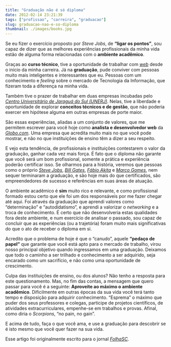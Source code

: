 ```yaml
---
title: "Graduação não é só diploma"
date: 2012-02-14 23:21:39
tags: ["profissao", "carreira", "graduacao"]
slug: graduacao-nao-e-so-diploma
thumbnail: ./images/books.jpg
---
```


Se eu fizer o exercício proposto por _Steve Jobs_, de **“ligar os
pontos”**, sou capaz de dizer que as melhores experiências profissionais
da minha vida estão de alguma forma relacionadas com o **ambiente
acadêmico**.

Graças ao **curso técnico**, tive a oportunidade de trabalhar com
[*web*][] desde o início da minha carreira. Já na **graduação**, pude
conviver com pessoas muito mais inteligentes e interessantes que eu.
Pessoas com um conhecimento e _feeling_ sobre o mercado de Tecnologia da
Informação, que fizeram toda a diferença na minha vida.

Também tive o prazer de trabalhar em duas empresas incubadas pelo
[*Centro Universitário de Jaraguá do Sul (UNERJ)*][]. Nelas, tive a liberdade e
oportunidade de explorar **conceitos técnicos e de gestão**, que não
poderia exercer em hipótese alguma em outras empresas de porte maior.

São essas experiências, aliadas a um conjunto de valores, que me
permitem escrever para você hoje como **analista e desenvolvedor web**
da [*Globo.com*][]. Uma empresa que acredita muito mais no que você pode
mostrar, e não no que instituições de ensino têm a dizer a seu respeito.

E vejo esta tendência, de profissionais e instituições contestarem o
valor da graduação, ganhar cada vez mais força. É fato que o diploma não
garante que você será um bom profissional, somente a prática e
experiência poderão certificar isso. Se olharmos para a história,
veremos que pessoas como o próprio [*Steve Jobs*][], [*Bill Gates*][],
[*Fábio Akita*][] e [*Marco Gomes*][], nem sequer terminaram a
graduação, e são hoje mais do que certificados, são empreendedores de
sucesso e referências em suas áreas de atuação.

O ambiente acadêmico é **sim** muito rico e relevante, e como
profissional formado estou certo que ele foi um dos responsáveis por me
fazer chegar até aqui. Foi através da graduação que aprendi valores como
“determinação” e “autodidatismo”, e aprendi a valorizar o _networking_ e
a troca de conhecimento. É certo que não desenvolveria estas qualidades
fora deste ambiente, e num exercício de analisar o passado, sou capaz de
concluir que as experiências (ou a trajetória) foram muito mais
significativas do que o ato de receber o diploma em si.

Acredito que o problema de hoje é que o “canudo”, aquele **“pedaço de
papel”** que garante que você está apto para o mercado de trabalho,
virou nosso principal objetivo quando ingressamos em uma graduação.
Deixamos que todo o caminho a ser trilhado e conhecimento a ser
adquirido, seja encarado como um sacrifício, e não como uma oportunidade
de crescimento.

Culpa das instituições de ensino, ou dos alunos? Não tenho a resposta
para este questionamento. Mas, no fim das contas, a mensagem que quero
passar para você é a seguinte: **Aproveite ao máximo o ambiente
acadêmico**. Dificilmente em outras épocas da sua vida você terá tanto
tempo e disposição para adquirir conhecimento. “Esprema” o máximo que
puder dos seus professores e colegas, participe de projetos científicos,
de atividades extracurriculares, empenhe-se em trabalhos e provas.
Afinal, como diria o _Scorpions_, “no pain, no gain”.

E acima de tudo, faça o que você ama, e use a graduação para descobrir
se é isto mesmo que você quer fazer na sua vida.

Esse artigo foi originalmente escrito para o jornal [*FolhaSC*][].

[*folhasc*]: http://www.folhasc.com/ "O jornal de vanguarda"
[*web*]: /tag/desenvolvimento-web.html "Leia mais sobre Web"
[*centro universitário de jaraguá do sul (unerj)*]: http://www.catolicasc.org.br/ "UNERJ, atual Católica de Santa Catarina"
[*globo.com*]: http://globo.com "Absolutamente tudo sobre notícias e entretenimento"
[*steve jobs*]: http://pt.wikipedia.org/wiki/Steve_Jobs "Leia mais sobre Steve Jobs na Wikipedia"
[*bill gates*]: http://pt.wikipedia.org/wiki/Bill_Gates "Leia mais sobre Bill Gates na Wikipedia"
[*fábio akita*]: http://akitaonrails.com/ "Conheça o Fábio Akita"
[*marco gomes*]: http://marcogomes.com/blog/ "Conheça um dos jovens empreendedores de maior sucesso no país"
